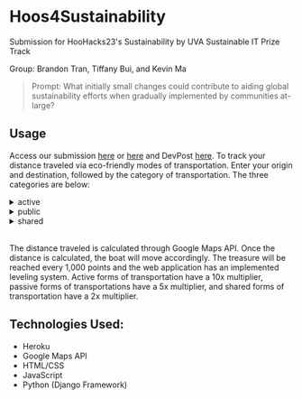 # Hoos4Sustainability
Submission for HooHacks23's Sustainability by UVA Sustainable IT Prize Track

Group: Brandon Tran, Tiffany Bui, and Kevin Ma

> Prompt: What initially small changes could contribute to aiding global sustainability efforts when gradually implemented by communities at-large?

## Usage
Access our submission [here](https://hoos4sustainability.herokuapp.com) or [here](https://www.hoos4sustainability.tech/) and DevPost [here](https://devpost.com/software/hoos4sustainability). To track your distance traveled via eco-friendly modes of transportation. Enter your origin and destination, followed by the category of transportation. The three categories are below:

<details>
<summary>active</summary>  
  
Biking, Walking, Running
</details>

<details>
<summary>public</summary>  
  
Bus, Train, Metro
</details>

<details>
<summary>shared</summary>  
  
Carpooling, Ridesharing, Hitchhiking
</details>
<br>

The distance traveled is calculated through Google Maps API. Once the distance is calculated, the boat will move accordingly. The treasure will be reached every 1,000 points and the web application has an implemented leveling system. Active forms of transportation have a 10x multiplier, passive forms of transportations have a 5x multiplier, and shared forms of transportation have a 2x multiplier.

## Technologies Used:
- Heroku
- Google Maps API
- HTML/CSS
- JavaScript
- Python (Django Framework)

